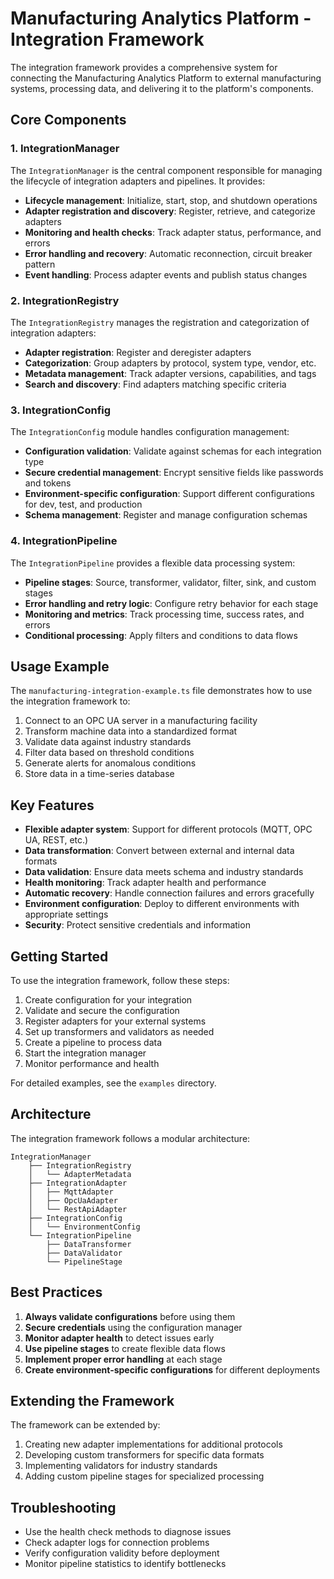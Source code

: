 # Manufacturing Analytics Platform - Integration Framework

The integration framework provides a comprehensive system for connecting the Manufacturing Analytics Platform to external manufacturing systems, processing data, and delivering it to the platform's components.

## Core Components

### 1. IntegrationManager

The `IntegrationManager` is the central component responsible for managing the lifecycle of integration adapters and pipelines. It provides:

- **Lifecycle management**: Initialize, start, stop, and shutdown operations
- **Adapter registration and discovery**: Register, retrieve, and categorize adapters
- **Monitoring and health checks**: Track adapter status, performance, and errors
- **Error handling and recovery**: Automatic reconnection, circuit breaker pattern
- **Event handling**: Process adapter events and publish status changes

### 2. IntegrationRegistry

The `IntegrationRegistry` manages the registration and categorization of integration adapters:

- **Adapter registration**: Register and deregister adapters
- **Categorization**: Group adapters by protocol, system type, vendor, etc.
- **Metadata management**: Track adapter versions, capabilities, and tags
- **Search and discovery**: Find adapters matching specific criteria

### 3. IntegrationConfig

The `IntegrationConfig` module handles configuration management:

- **Configuration validation**: Validate against schemas for each integration type
- **Secure credential management**: Encrypt sensitive fields like passwords and tokens
- **Environment-specific configuration**: Support different configurations for dev, test, and production
- **Schema management**: Register and manage configuration schemas

### 4. IntegrationPipeline

The `IntegrationPipeline` provides a flexible data processing system:

- **Pipeline stages**: Source, transformer, validator, filter, sink, and custom stages
- **Error handling and retry logic**: Configure retry behavior for each stage
- **Monitoring and metrics**: Track processing time, success rates, and errors
- **Conditional processing**: Apply filters and conditions to data flows

## Usage Example

The `manufacturing-integration-example.ts` file demonstrates how to use the integration framework to:

1. Connect to an OPC UA server in a manufacturing facility
2. Transform machine data into a standardized format
3. Validate data against industry standards
4. Filter data based on threshold conditions
5. Generate alerts for anomalous conditions
6. Store data in a time-series database

## Key Features

- **Flexible adapter system**: Support for different protocols (MQTT, OPC UA, REST, etc.)
- **Data transformation**: Convert between external and internal data formats
- **Data validation**: Ensure data meets schema and industry standards
- **Health monitoring**: Track adapter health and performance
- **Automatic recovery**: Handle connection failures and errors gracefully
- **Environment configuration**: Deploy to different environments with appropriate settings
- **Security**: Protect sensitive credentials and information

## Getting Started

To use the integration framework, follow these steps:

1. Create configuration for your integration
2. Validate and secure the configuration
3. Register adapters for your external systems
4. Set up transformers and validators as needed
5. Create a pipeline to process data
6. Start the integration manager
7. Monitor performance and health

For detailed examples, see the `examples` directory.

## Architecture

The integration framework follows a modular architecture:

```
IntegrationManager
    ├── IntegrationRegistry
    │   └── AdapterMetadata
    ├── IntegrationAdapter
    │   ├── MqttAdapter
    │   ├── OpcUaAdapter
    │   └── RestApiAdapter
    ├── IntegrationConfig
    │   └── EnvironmentConfig
    └── IntegrationPipeline
        ├── DataTransformer
        ├── DataValidator
        └── PipelineStage
```

## Best Practices

1. **Always validate configurations** before using them
2. **Secure credentials** using the configuration manager
3. **Monitor adapter health** to detect issues early
4. **Use pipeline stages** to create flexible data flows
5. **Implement proper error handling** at each stage
6. **Create environment-specific configurations** for different deployments

## Extending the Framework

The framework can be extended by:

1. Creating new adapter implementations for additional protocols
2. Developing custom transformers for specific data formats
3. Implementing validators for industry standards
4. Adding custom pipeline stages for specialized processing

## Troubleshooting

- Use the health check methods to diagnose issues
- Check adapter logs for connection problems
- Verify configuration validity before deployment
- Monitor pipeline statistics to identify bottlenecks